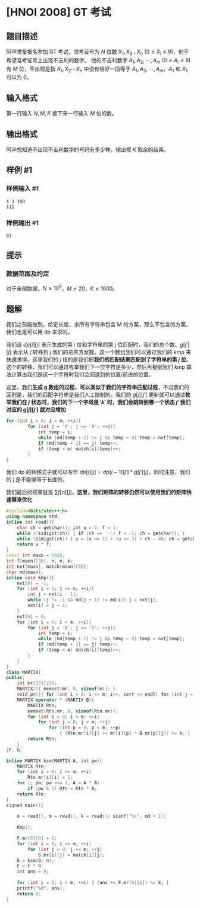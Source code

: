 # [HNOI 2008] GT 考试

## 题目描述

阿申准备报名参加 GT 考试，准考证号为 $N$ 位数 $X_1,X_2…X_n\ (0\le X_i\le 9)$，他不希望准考证号上出现不吉利的数字。
他的不吉利数字 $A_1,A_2,\cdots, A_m\ (0\le A_i\le 9)$ 有 $M$ 位，不出现是指 $X_1,X_2\cdots X_n$ 中没有恰好一段等于 $A_1,A_2,\cdots ,A_m$，$A_1$ 和 $X_1$ 可以为 $0$。

## 输入格式

第一行输入 $N,M,K$ 接下来一行输入 $M$ 位的数。

## 输出格式

阿申想知道不出现不吉利数字的号码有多少种，输出模 $K$ 取余的结果。

## 样例 #1

### 样例输入 #1

```
4 3 100
111
```

### 样例输出 #1

```
81
```

## 提示

### 数据范围及约定

对于全部数据，$N\leq10^9$，$M\leq 20$，$K\leq1000$。

## 题解
我们之前能做到，给定长度，求所有字符串包含 M 的方案，那么不包含的方案，我们也是可以用 dp 来求的。

我们设 $dp[i][j]$ 表示生成的第 i 位和字符串的第 j 位匹配时，我们的总个数。$g[j'][j]$ 表示从 j'转移到 j 我们的总共方案数。这一个数组我们可以通过我们的 kmp 来快速求得。这里我们的 $j$ 指的是我们把**我们的匹配结果匹配到了字符串的第 $j$ 位**。这个的转移，我们可以通过枚举我们下一位字符是多少，然后再根据我们 kmp 算法计算出我们是这一个字符时我们会回退到的位置/前进的位置。

这里，我们**生成 g 数组的过程，可以类似于我们的字符串匹配过程**，不过我们的区别是，我们的匹配字符串是我们人工控制的。我们的 $g[j][j']$ 更新就可以通过**枚举我们在 $j$ 状态时，我们的下一个字母是 $'k'$ 时，我们会跳转到哪一个状态 $j'$ 我们对应的 $g[j][j']$ 就对应增加**
```cpp
for (int i = 0; i < m; ++i){
        for (int j = '0'; j <= '9'; ++j){
            int temp = i;
            while (md[temp + 1] != j && temp > 0) temp = nxt[temp];
            if (md[temp + 1] == j) temp++;
            if (temp < m) match[i][temp]++;
        }	
}
```

我们 dp 的转移式子就可以写作 $dp[i][j]=dp[i-1][j']*g[j'][j]$，同时注意，我们的 j 是不能够等于长度的，

我们最后的结果就是 $\sum f[n][j]$。**这里，我们矩阵的转移仍然可以使用我们的矩阵快速幂来优化**

```cpp
#include<bits/stdc++.h>
using namespace std;
inline int read(){
    char ch = getchar(); int u = 0, f = 1;
    while (!isdigit(ch)) { if (ch == '-') f = -1; ch = getchar(); }
    while (isdigit(ch)) { u = (u << 1) + (u << 3) + ch - 48; ch = getchar(); }
    return u * f;
}
const int maxn = 5050;
int f[maxn][30], n, m, k;
int nxt[maxn], match[maxn][50];
char md[maxn];
inline void Kmp(){ 
    nxt[0] = -1;
    for (int i = 1; i <= m; ++i){
        int j = nxt[i - 1];
        while (j != -1 && md[j + 1] != md[i]) j = nxt[j];
        nxt[i] = j + 1;
    }
    nxt[0] = 0;
    for (int i = 0; i < m; ++i){
        for (int j = '0'; j <= '9'; ++j){
            int temp = i;
            while (md[temp + 1] != j && temp > 0) temp = nxt[temp];
            if (md[temp + 1] == j) temp++;
            if (temp < m) match[i][temp]++;
        }	
    }
}
class MARTIX{
public:
    int mr[23][23];
    MARTIX(){ memset(mr, 0, sizeof(m)); }	
    void pr(){ for (int i = 0; i <= m; i++, cerr << endl) for (int j = 0; j <= m; ++j) cerr << mr[i][j] << " "; }
    MARTIX operator * (MARTIX B){
        MARTIX Rtn;
        memset(Rtn.mr, 0, sizeof(Rtn.mr));
        for (int i = 0; i < m; ++i)
            for (int j = 0; j < m; ++j)
                for (int p = 0; p < m; ++p)
                    { (Rtn.mr[i][j] += mr[i][p] * B.mr[p][j]) %= k; }
        return Rtn;
    }
}F, G;

inline MARTIX ksm(MARTIX A, int pw){
    MARTIX Rtn;
    for (int i = 0; i <= m; ++i)
        Rtn.mr[i][i] = 1;
    for (; pw; pw >>= 1, A = A * A)
        if (pw & 1) Rtn = Rtn * A;
    return Rtn;
}
signed main(){
    
    n = read(), m = read(), k = read(); scanf("%s", md + 1);
    
    Kmp();

    F.mr[0][0] = 1;
    for (int i = 0; i <= m; ++i)
        for (int j = 0; j <= m; ++j)
            G.mr[i][j] = match[i][j];
    G = ksm(G, n); 
    F = F * G;
    int ans = 0;
    
    for (int i = 0; i < m; ++i) { (ans += F.mr[0][i]) %= k; }
    printf("%d", ans);
    return 0;
}
```
